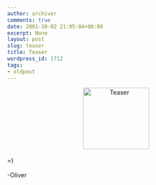 ```yaml
---
author: archiver
comments: true
date: 2001-10-02 21:05:04+00:00
excerpt: None
layout: post
slug: teaser
title: Teaser
wordpress_id: 1712
tags:
- oldpost
---
```


<center><img src=http://www.oliverweb.com/newsimages/oliverweb.jpg width=153 height=142 alt="Teaser"></center><br />=)<br /><br />-Oliver